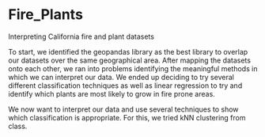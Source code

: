 # Fire_Plants
Interpreting California fire and plant datasets

To start, we identified the geopandas library as the best library to overlap our datasets over the same geographical area. After mapping the datasets onto each other, we ran into problems identifying the meaningful methods in which we can interpret our data. We ended up deciding to try several different classification techniques as well as linear regression to try and identify which plants are most likely to grow in fire prone areas. 

We now want to interpret our data and use several techniques to show which classification is appropriate. For this, we tried kNN clustering from class. 
